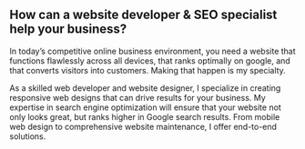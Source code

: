 ## How can a website developer & SEO specialist help your business?

In today’s competitive online business environment, you need a website that functions flawlessly across all devices, that ranks optimally on google, and that converts visitors into customers. Making that happen is my specialty.

As a skilled web developer and website designer, I specialize in creating responsive web designs that can drive results for your business. My expertise in search engine optimization will ensure that your website not only looks great, but ranks higher in Google search results. From mobile web design to comprehensive website maintenance, I offer end-to-end solutions.
